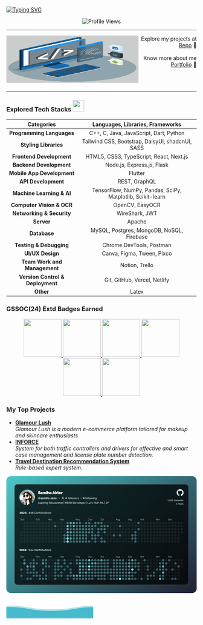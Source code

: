 </br></br></br></br>
[![Typing SVG](https://readme-typing-svg.demolab.com?font=Fira+Code&weight=800&size=36&duration=1&pause=1&color=03AED2&center=true&repeat=false&width=1000&lines=SAMIHA+AKTER)](https://git.io/typing-svg)

<!-- [![Typing SVG](https://readme-typing-svg.demolab.com?font=Fira+Code&weight=800&size=24&duration=2500&pause=150&color=03AED2&center=true&width=1000&lines=Computer+Science+(BSc);Competitive+Programmer;MERN+Developer;)](https://git.io/typing-svg)
-->

<div align="center" >
    <img  height="79px" src="https://komarev.com/ghpvc/?username=samiha-akter&label=Profile_Viewers&style=for-the-badge+flat&color=03AED2" alt="Profile Views">
</div>

---
<div width="100%" align="center">
  <div align="left"><img align="left" width="350" height="125" src="./techstack.gif">   
  </div>
  <div align="right">
   <p>Explore my projects at <a href="https://github.com/samiha-akter?tab=repositories">Repo</a> 📍</br><br/>Know more about me <a href="https://samiha-akter.vercel.app/">Portfolio</a> 📍<br/><br/>
  </div>
</div>
</br> 

---

### Explored Tech Stacks <img src = "https://media2.giphy.com/media/QssGEmpkyEOhBCb7e1/giphy.gif?cid=ecf05e47a0n3gi1bfqntqmob8g9aid1oyj2wr3ds3mg700bl&rid=giphy.gif" width="30px" height="30px">

| Categories                                | Languages, Libraries, Frameworks                                                                                       |
| :---------:                                     | :---:                                                                                                                  |
| **Programming Languages**                 | C++, C, Java, JavaScript, Dart, Python                                                                                 |
| **Styling Libraries**                     | Tailwind CSS, Bootstrap, DaisyUI, shadcnUI, SASS                                                                       |
| **Frontend Development**                  | HTML5, CSS3, TypeScript, React, Next.js                                                                    |
| **Backend Development**                   | Node.js, Express.js, Flask                                                                                     |
| **Mobile App Development**                | Flutter                                                                                                          |
| **API Development**                       | REST,  GraphQL                                                                                                         |
| **Machine Learning & AI**                 | TensorFlow, NumPy, Pandas, SciPy, Matplotlib, Scikit-learn                                          |
| **Computer Vision & OCR**                 | OpenCV, EasyOCR                                                                                           |
| **Networking & Security**                 | WireShark, JWT                                                                                                         |
| **Server**                                | Apache                                                                                                                 |
| **Database**                              | MySQL, Postgres, MongoDB, NoSQL, Firebase                                                                                   |
| **Testing & Debugging**                   | Chrome DevTools, Postman                                                                                               |
| **UI/UX Design**                          | Canva, Figma, Tween, Pixco                                                                                             |
| **Team Work and Management**              | Notion, Trello                                                                                                |
| **Version Control & Deployment**          | Git, GitHub, Vercel, Netlify                                                                                 |
| **Other**                                 | Latex                                                                                                                  |

### GSSOC(24) Extd Badges Earned
<div style='display:flex; align-items:center; gap: 10px;' align='center'><a href="https://gssoc.girlscript.tech/leaderboard">
<img src="https://raw.githubusercontent.com/GSSoC24/Postman-Challenge/main/docs/assets/Postman%20White.png" width="100px" height="100px" />
  <img src="https://raw.githubusercontent.com/GSSoC24/Postman-Challenge/main/docs/assets/1.png" width="100px" height="100px" />
  <img src="https://raw.githubusercontent.com/GSSoC24/Postman-Challenge/main/docs/assets/2.png" width="100px" height="100px" />
  <img src="https://raw.githubusercontent.com/GSSoC24/Postman-Challenge/main/docs/assets/3.png" width="100px" height="100px" />
  <img src="https://raw.githubusercontent.com/GSSoC24/Postman-Challenge/main/docs/assets/4.png" width="100px" height="100px" />
  <img src="https://raw.githubusercontent.com/GSSoC24/Postman-Challenge/main/docs/assets/5.png" width="100px" height="100px" />
  </a>
</div>

### My Top Projects
<ul>
  <li>
      <a href="https://glamour-lush-client.vercel.app/"><b>Glamour Lush</b></a><br/><i>Glamour Lush is a modern e-commerce platform tailored for makeup and skincare enthusiasts</i>
  </li>
   <li>
       <a href="https://inforce-traffic.netlify.app/"><b>INFORCE</b></a>
       <br/>
       <i> System for both traffic controllers and drivers for effective and smart case management and license plate number detection.
       </i>
   </li>
    <li>
        <a href="https://github.com/samiha-akter/travel-destination-recommendation"><b>Travel Destination Recommendation System</b></a>
        <br/>
        <i>Rule-based expert system.
        </i>
    </li>
</ul>

![github_graph](./samiha-akter_contributions.png)

![Waves](./wave.svg)
